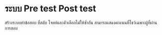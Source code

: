 # ระบบ Pre test Post test
สร้างระบบทำข้อสอบ ที่สลับ โจทย์และตัวเลือกไม่ให้ซ้ำกัน สามารถแสดงคะแนนที่โชว์เฉพาะผู้ที่ผ่านการสอบ
